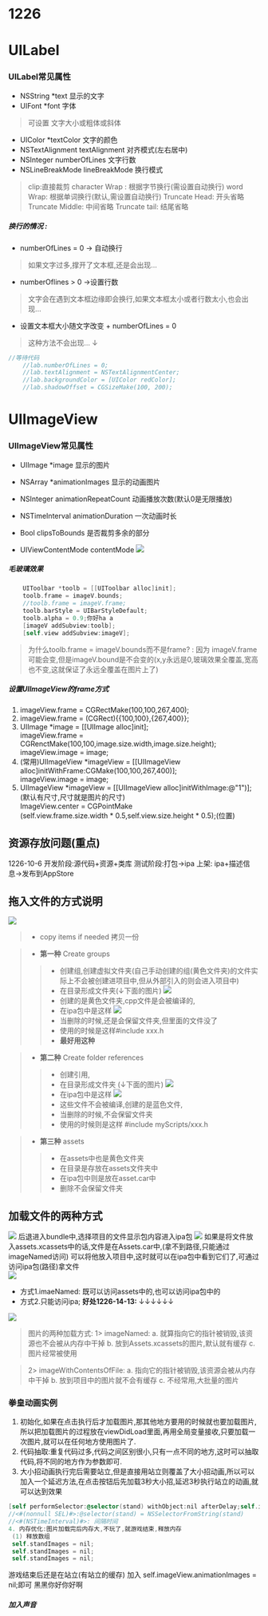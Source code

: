# 1226

# UILabel
### UILabel常见属性
* NSString \*text 显示的文字
* UIFont \*font 字体
> 可设置 文字大小或粗体或斜体
* UIColor *textColor 文字的颜色
* NSTextAlignment textAlignment 对齐模式(左右居中)
* NSInteger numberOfLines 文字行数
* NSLineBreakMode lineBreakMode 换行模式
> clip:直接裁剪
character Wrap : 根据字节换行(需设置自动换行)
word Wrap: 根据单词换行(默认,需设置自动换行)
Truncate Head: 开头省略
Truncate Middle: 中间省略
Truncate tail: 结尾省略

##### 换行的情况 :
* numberOfLines = 0 -> 自动换行
> 如果文字过多,撑开了文本框,还是会出现...
* numberOflines > 0 ->设置行数
> 文字会在遇到文本框边缘即会换行,如果文本框太小或者行数太小,也会出现...
* 设置文本框大小随文字改变 + numberOfLines = 0
> 这种方法不会出现...  ↓

```objectivec
//等待代码
    //lab.numberOfLines = 0;
    //lab.textAlignment = NSTextAlignmentCenter;
    //lab.backgroundColor = [UIColor redColor];
    //lab.shadowOffset = CGSizeMake(100, 200);
```

# UIImageView
### UIImageView常见属性
* UIImage *image 显示的图片
* NSArray *animationImages 显示的动画图片
* NSInteger animationRepeatCount 动画播放次数(默认0是无限播放)
* NSTimeInterval animationDuration 一次动画时长
* Bool clipsToBounds 是否裁剪多余的部分

* UIViewContentMode contentMode
![](/assets/96A67D4A-10A8-491A-A02C-DD82441E5B18.png)

##### 毛玻璃效果
```objectivec
    UIToolbar *toolb = [[UIToolbar alloc]init];
    toolb.frame = imageV.bounds;
    //toolb.frame = imageV.frame;
    toolb.barStyle = UIBarStyleDefault;
    toolb.alpha = 0.9;你好ha a
    [imageV addSubview:toolb];
    [self.view addSubview:imageV];
```

> 为什么toolb.frame = imageV.bounds而不是frame? :
> 因为 imageV.frame可能会变,但是imageV.bound是不会变的(x,y永远是0,玻璃效果全覆盖,宽高也不变,这就保证了永远全覆盖在图片上了)

##### 设置UIImageView的frame方式
 1. imageView.frame = CGRectMake(100,100,267,400);
 2. imageView.frame = (CGRect){{100,100},{267,400}};
 3. UIImage *image = [[UIImage alloc]init];<br/>
 imageView.frame = CGRenctMake(100,100,image.size.width,image.size.height);</br>
 imageView.image = image;
 4. (常用)UIImageView *imageView = [[UIImageView alloc]initWithFrame:CGMake(100,100,267,400)];</br>
 imageView.image = image;
 5. UIImageView *imageView = [[UIImageView alloc]initWithImage:@"1")];(默认有尺寸,尺寸就是图片的尺寸)</br>
 ImageView.center = CGPointMake</br>
(self.view.frame.size.width * 0.5,self.view.size.height * 0.5);(位置)


## 资源存放问题(**重点**)
1226-10-6
开发阶段:源代码+资源+类库
测试阶段:打包->ipa
上架: ipa+描述信息->发布到AppStore

## 拖入文件的方式说明
![](/assets/WX20170717-202950.png)
> * copy items if needed 拷贝一份

> * **第一种** Create groups 
>> * 创建组,创建虚拟文件夹(自己手动创建的组(黄色文件夹)的文件实际上不会被创建进项目中,但从外部引入的则会进入项目中)
>> * 在目录形成文件夹(↓下面的图片)
![](/assets/WX20170717-214646.png)
>> * 创建的是黄色文件夹,cpp文件是会被编译的,
>> * 在ipa包中是这样
![](/assets/WX20170717-220327.png)
>> * 当删除的时候,还是会保留文件夹,但里面的文件没了
>> * 使用的时候是这样#include xxx.h
>> * **最好用这种**

> * **第二种** Create folder references
>> * 创建引用,
>> * 在目录形成文件夹 (↓下面的图片)
![](/assets/WX20170717-214646.png)
>> * 在ipa包中是这样
![](/assets/WX20170717-220011.png)
>> * 这些文件不会被编译,创建的是蓝色文件,
>> * 当删除的时候,不会保留文件夹
>> * 使用的时候则是这样 #include myScripts/xxx.h


> * **第三种** assets
>> * 在assets中也是黄色文件夹
>> * 在目录是存放在assets文件夹中
>> * 在ipa包中则是放在asset.car中
>> * 删除不会保留文件夹

## 加载文件的两种方式
![](/assets/WX20170717-200057.png)
后退进入bundle中,选择项目的文件显示包内容进入ipa包
![](/assets/WX20170717-200218.png)
如果是将文件放入assets.xcassets中的话,文件是在Assets.car中,(拿不到路径,只能通过imageNamed访问)
可以将他放入项目中,这时就可以在ipa包中看到它们了,可通过访问ipa包(路径)拿文件</br>
![](/assets/WX20170717-200631.png)

* 方式1.imaeNamed: 既可以访问assets中的,也可以访问ipa包中的
* 方式2.只能访问ipa; **好处1226-14-13:** ↓↓↓↓↓↓

![](/assets/WX20170717-201301.png)
>    图片的两种加载方式:
    1> imageNamed:
      a. 就算指向它的指针被销毁,该资源也不会被从内存中干掉
      b. 放到Assets.xcassets的图片,默认就有缓存
      c. 图片经常被使用
 
>    2> imageWithContentsOfFile:
      a. 指向它的指针被销毁,该资源会被从内存中干掉
      b. 放到项目中的图片就不会有缓存
      c. 不经常用,大批量的图片

### 拳皇动画实例
1. 初始化,如果在点击执行后才加载图片,那其他地方要用的时候就也要加载图片,所以把加载图片的过程放在viewDidLoad里面,再用全局变量接收,只要加载一次图片,就可以在任何地方使用图片了.
2. 代码抽取:重复代码过多,代码之间区别很小,只有一点不同的地方,这时可以抽取代码,将不同的地方作为参数即可.
3. 大小招动画执行完后需要站立,但是直接用站立则覆盖了大小招动画,所以可以加入一个延迟方法,在点击按钮后先加载3秒大小招,延迟3秒执行站立的动画,就可以达到效果
```objectivec
[self performSelector:@selector(stand) withObject:nil afterDelay;self.imageView.animationDuration];
//<#(nonnull SEL)#>:@selector(stand) = NSSelectorFromString(stand)
//<#(NSTimeInterval)#>: 间隔时间
4. 内存优化:图片加载完后内存大,不玩了,就游戏结束,释放内存
 (1) 释放数组
 self.standImages = nil;
 self.standImages = nil;
 self.standImages = nil;
```
游戏结束后还是在站立(有站立的缓存)
加入 self.imageView.animationImages = nil;即可
黑黑你好你好啊
##### 加入声音






 





